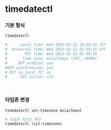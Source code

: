 timedatectl
===

### 기본 형식
```sh
timedatectl

#      Local time: Wed 2023-02-22 10:58:15 JST
#  Universal time: Wed 2023-02-22 01:58:15 UTC
#        RTC time: Wed 2023-02-22 01:58:16
#       Time zone: Asia/Tokyo (JST, +0900)
#     NTP enabled: yes
#NTP synchronized: yes
# RTC in local TZ: no
#      DST active: n/a
```

<br>

### 타임존 변경
```sh
timedatectl set-timezone Asia/Seoul

# 타임존 리스트 확인
timedatectl list-timezones
```

<br>

